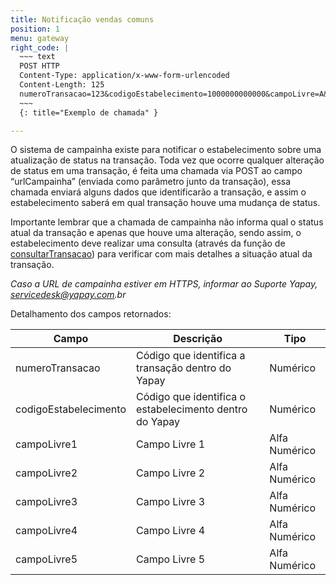 ```yaml
---
title: Notificação vendas comuns
position: 1
menu: gateway
right_code: |
  ~~~ text
  POST HTTP
  Content-Type: application/x-www-form-urlencoded
  Content-Length: 125
  numeroTransacao=123&codigoEstabelecimento=1000000000000&campoLivre=A&campoLivre2=B&campoLivre3=C&campoLivre4=D&campoLivre5=E
  ~~~
  {: title="Exemplo de chamada" }

---
```


O sistema de campainha existe para notificar o estabelecimento sobre uma atualização de status na transação. Toda vez que ocorre qualquer alteração de status em uma transação, é feita uma chamada via POST ao campo “urlCampainha” (enviada como parâmetro junto da transação), essa chamada enviará alguns dados que identificarão a transação, e assim o estabelecimento saberá em qual transação houve uma mudança de status.

Importante lembrar que a chamada de campainha não informa qual o status atual da transação e apenas que houve uma alteração, sendo assim, o estabelecimento deve realizar uma consulta (através da função de <a href="/gateway/rest/consultas-rest/#consultando-uma-transacao-rest" target="_blank" class="linkPadraoVerde">consultarTransacao</a>) para verificar com mais detalhes a situação atual da transação.

_Caso a URL de campainha estiver em HTTPS, informar ao Suporte Yapay, servicedesk@yapay.com.br_

Detalhamento dos campos retornados:

| Campo                 | Descrição                                               | Tipo          |
|-----------------------|---------------------------------------------------------|---------------|
| numeroTransacao       | Código que identifica a transação dentro do Yapay       | Numérico      |
| codigoEstabelecimento | Código que identifica o estabelecimento dentro do Yapay | Numérico      |
| campoLivre1           | Campo Livre 1                                           | Alfa Numérico |
| campoLivre2           | Campo Livre 2                                           | Alfa Numérico |
| campoLivre3           | Campo Livre 3                                           | Alfa Numérico |
| campoLivre4           | Campo Livre 4                                           | Alfa Numérico |
| campoLivre5           | Campo Livre 5                                           | Alfa Numérico |
